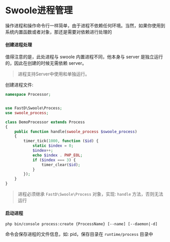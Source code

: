 # Swoole进程管理

操作进程和操作命令行一样简单，由于进程不依赖任何环境。当然，如果你使用到系统内置函数或者对象，那还是需要对依赖进行处理的

#### 创建进程处理

值得注意的是，此处进程与 swoole 内置进程不同，他本身与 server 是独立运行的，因此在创建的时候无需依赖 server。

> 进程支持Server中使用和单独运行。
 
创建进程文件:

```php
namespace Processor;


use FastD\Swoole\Process;
use swoole_process;

class DemoProcessor extends Process
{
    public function handle(swoole_process $swoole_process)
    {
        timer_tick(1000, function ($id) {
            static $index = 0;
            $index++;
            echo $index . PHP_EOL;
            if ($index === 3) {
                timer_clear($id);
            }
        });
    }
}
```

> 进程必须继承 `FastD\Swoole\Process` 对象，实现: `handle` 方法，否则无法运行

#### 启动进程

```
php bin/console process:create {ProcessName} [--name] [--daemon|-d]
```

命令会保存进程的文件信息，如: pid，保存目录在 `runtime/process` 目录中
